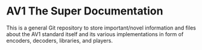 # AV1 The Super Documentation
This is a general Git repository to store important/novel information and files about the AV1 standard itself and its various implementations in form of encoders, decoders, libraries, and players.
